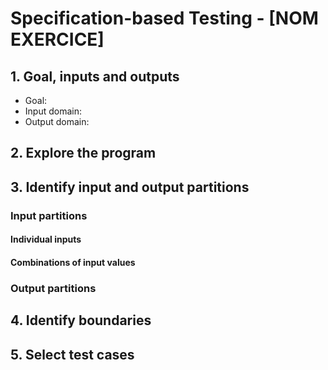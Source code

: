 # Specification-based Testing - [NOM EXERCICE]

## 1. Goal, inputs and outputs
- Goal:
- Input domain:
- Output domain:

## 2. Explore the program

## 3. Identify input and output partitions

### Input partitions

#### Individual inputs

#### Combinations of input values

### Output partitions

## 4. Identify boundaries

## 5. Select test cases
